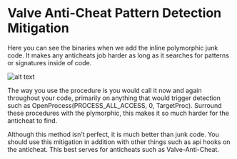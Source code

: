 # Valve Anti-Cheat Pattern Detection Mitigation
Here you can see the binaries when we add the inline polymorphic junk code. 
It makes any anticheats job harder as long as it searches for patterns or signatures inside of code.

![alt text](https://i.imgur.com/989IU7Q.png)

The way you use the procedure is you would call it now and again throughout your code, primarily on anything that 
would trigger detection such as OpenProcess(PROCESS_ALL_ACCESS, 0, TargetProc). Surround these procedures with the plymorphic,
this makes it so much harder for the anticheat to find.

Although this method isn't perfect, it is much better than junk code. You should use this mitigation in addition with other things such as 
api hooks on the anticheat. This best serves for anticheats such as Valve-Anti-Cheat.
